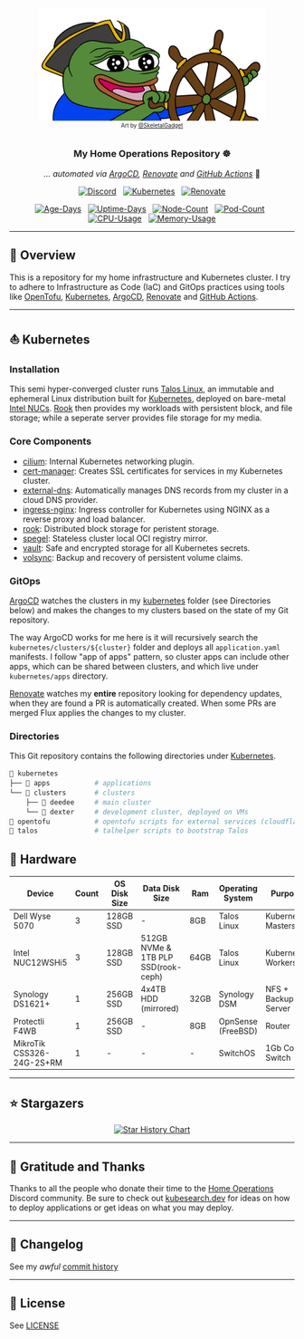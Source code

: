 <div align="center">
  <img src="docs/img/k8shappy.png">
  <br>
  <sup><sup>
    Art by <a href="https://twitter.com/SkeletalGadget">@SkeletalGadget</a>
  </sup></sup>

### My Home Operations Repository ☸

_... automated via [ArgoCD](https://argoproj.github.io/cd/), [Renovate](https://github.com/renovatebot/renovate) and [GitHub Actions](https://github.com/features/actions)_ 🤖

</div>

<div align="center">

[![Discord](https://img.shields.io/discord/673534664354430999?style=for-the-badge&label&logo=discord&logoColor=white&color=blue)](https://discord.gg/home-operations)&nbsp;&nbsp;
[![Kubernetes](https://img.shields.io/badge/dynamic/yaml?url=https%3A%2F%2Fraw.githubusercontent.com%2Fdeedee-ops%2Fhome-ops%2Fmaster%2Fkubernetes%2Fapps%2Fkube-system%2Fsystem-upgrade-controller%2Ftemplates%2Fplans%2Fkubernetes.yaml&query=%24.spec.version&style=for-the-badge&logo=kubernetes&logoColor=white&label=%20)](https://kubernetes.io)&nbsp;&nbsp;
[![Renovate](https://img.shields.io/github/actions/workflow/status/deedee-ops/home-ops/renovate.yaml?branch=master&label=&logo=renovatebot&style=for-the-badge&color=blue)](https://github.com/deedee-ops/home-ops/actions/workflows/renovate.yaml)

</div>

<div align="center">

[![Age-Days](https://img.shields.io/endpoint?url=https%3A%2F%2Fkromgo.rzegocki.dev%2Fquery%3Fformat%3Dendpoint%26metric%3Dcluster_age_days&style=flat-square&label=Age)](https://github.com/kashalls/kromgo/)&nbsp;&nbsp;
[![Uptime-Days](https://img.shields.io/endpoint?url=https%3A%2F%2Fkromgo.rzegocki.dev%2Fquery%3Fformat%3Dendpoint%26metric%3Dcluster_uptime_days&style=flat-square&label=Uptime)](https://github.com/kashalls/kromgo/)&nbsp;&nbsp;
[![Node-Count](https://img.shields.io/endpoint?url=https%3A%2F%2Fkromgo.rzegocki.dev%2Fquery%3Fformat%3Dendpoint%26metric%3Dcluster_node_count&style=flat-square&label=Nodes)](https://github.com/kashalls/kromgo/)&nbsp;&nbsp;
[![Pod-Count](https://img.shields.io/endpoint?url=https%3A%2F%2Fkromgo.rzegocki.dev%2Fquery%3Fformat%3Dendpoint%26metric%3Dcluster_pod_count&style=flat-square&label=Pods)](https://github.com/kashalls/kromgo/)&nbsp;&nbsp;
[![CPU-Usage](https://img.shields.io/endpoint?url=https%3A%2F%2Fkromgo.rzegocki.dev%2Fquery%3Fformat%3Dendpoint%26metric%3Dcluster_cpu_usage&style=flat-square&label=CPU)](https://github.com/kashalls/kromgo/)&nbsp;&nbsp;
[![Memory-Usage](https://img.shields.io/endpoint?url=https%3A%2F%2Fkromgo.rzegocki.dev%2Fquery%3Fformat%3Dendpoint%26metric%3Dcluster_memory_usage&style=flat-square&label=Memory)](https://github.com/kashalls/kromgo/)

</div>

---

## 📖 Overview

This is a repository for my home infrastructure and Kubernetes cluster. I try to adhere to Infrastructure as Code (IaC) and GitOps practices using tools like [OpenTofu](https://opentofu.org/), [Kubernetes](https://kubernetes.io), [ArgoCD](https://argoproj.github.io/cd/), [Renovate](https://github.com/renovatebot/renovate) and [GitHub Actions](https://github.com/features/actions).

---

## ⛵ Kubernetes

### Installation

This semi hyper-converged cluster runs [Talos Linux](https://talos.dev), an immutable and ephemeral Linux distribution built for [Kubernetes](https://kubernetes.io), deployed on bare-metal [Intel NUCs](https://www.intel.com/content/www/us/en/products/details/nuc.html). [Rook](https://rook.io) then provides my workloads with persistent block, and file storage; while a seperate server provides file storage for my media.

### Core Components

- [cilium](https://cilium.io): Internal Kubernetes networking plugin.
- [cert-manager](https://cert-manager.io): Creates SSL certificates for services in my Kubernetes cluster.
- [external-dns](https://github.com/kubernetes-sigs/external-dns): Automatically manages DNS records from my cluster in a cloud DNS provider.
- [ingress-nginx](https://github.com/kubernetes/ingress-nginx): Ingress controller for Kubernetes using NGINX as a reverse proxy and load balancer.
- [rook](https://rook.io): Distributed block storage for peristent storage.
- [spegel](https://github.com/XenitAB/spegel): Stateless cluster local OCI registry mirror.
- [vault](https://www.vaultproject.io/): Safe and encrypted storage for all Kubernetes secrets.
- [volsync](https://github.com/backube/volsync): Backup and recovery of persistent volume claims.

### GitOps

[ArgoCD](https://argoproj.github.io/cd/) watches the clusters in my [kubernetes](./kubernetes/) folder (see Directories below) and makes the changes to my clusters based on the state of my Git repository.

The way ArgoCD works for me here is it will recursively search the `kubernetes/clusters/${cluster}` folder and deploys all `application.yaml` manifests. I follow "app of apps" pattern, so cluster apps can include other apps, which can be shared between clusters, and which live under `kubernetes/apps` directory.

[Renovate](https://github.com/renovatebot/renovate) watches my **entire** repository looking for dependency updates, when they are found a PR is automatically created. When some PRs are merged Flux applies the changes to my cluster.

### Directories

This Git repository contains the following directories under [Kubernetes](./kubernetes/).

```sh
📁 kubernetes
├── 📁 apps           # applications
└── 📁 clusters       # clusters
    ├── 📁 deedee     # main cluster
    └── 📁 dexter     # development cluster, deployed on VMs
📁 opentofu           # opentofu scripts for external services (cloudflare)
📁 talos              # talhelper scripts to bootstrap Talos
```


## 🔧 Hardware

| Device                      | Count | OS Disk Size | Data Disk Size                             | Ram  | Operating System   | Purpose             |
|-----------------------------|-------|--------------|--------------------------------------------|------|--------------------|---------------------|
| Dell Wyse 5070              | 3     | 128GB SSD    | -                                          | 8GB  | Talos Linux        | Kubernetes Masters  |
| Intel NUC12WSHi5            | 3     | 128GB SSD    | 512GB NVMe & 1TB PLP SSD(rook-ceph)        | 64GB | Talos Linux        | Kubernetes Workers  |
| Synology DS1621+            | 1     | 256GB SSD    | 4x4TB HDD (mirrored)                       | 32GB | Synology DSM       | NFS + Backup Server |
| Protectli F4WB              | 1     | 256GB SSD    | -                                          | 8GB  | OpnSense (FreeBSD) | Router              |
| MikroTik CSS326-24G-2S+RM   | 1     | -            | -                                          | -    | SwitchOS           | 1Gb Core Switch     |

---

## ⭐ Stargazers

<div align="center">

<a href="https://star-history.com/#deedee-ops/home-ops&Date">
  <picture>
    <source media="(prefers-color-scheme: dark)" srcset="https://api.star-history.com/svg?repos=deedee-ops/home-ops&type=Date&theme=dark" />
    <source media="(prefers-color-scheme: light)" srcset="https://api.star-history.com/svg?repos=deedee-ops/home-ops&type=Date" />
    <img alt="Star History Chart" src="https://api.star-history.com/svg?repos=deedee-ops/home-ops&type=Date" />
  </picture>
</a>

</div>

---

## 🤝 Gratitude and Thanks

Thanks to all the people who donate their time to the [Home Operations](https://discord.gg/home-operations) Discord community. Be sure to check out [kubesearch.dev](https://kubesearch.dev/) for ideas on how to deploy applications or get ideas on what you may deploy.

---

## 📜 Changelog

See my _awful_ [commit history](https://github.com/deedee-ops/home-ops/commits/master)

---

## 🔏 License

See [LICENSE](./LICENSE)
